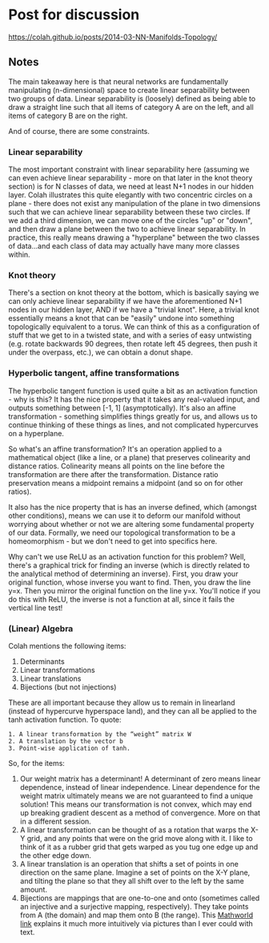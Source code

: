 # Post for discussion

https://colah.github.io/posts/2014-03-NN-Manifolds-Topology/

## Notes

The main takeaway here is that neural networks are fundamentally manipulating (n-dimensional) space to create linear
separability between two groups of data.  Linear separability is (loosely) defined as being able to draw a straight line
such that all items of category A are on the left, and all items of category B are on the right.

And of course, there are some constraints.

### Linear separability

The most important constraint with linear separability here (assuming we can even achieve linear separability - more on that
later in the knot theory section) is for N classes of data, we need at least N+1 nodes in our hidden layer.  Colah illustrates
this quite elegantly with two concentric circles on a plane - there does not exist any manipulation of the plane in two
dimensions such that we can achieve linear separability between these two circles.  If we add a third dimension, we can move
one of the circles "up" or "down", and then draw a plane between the two to achieve linear separability.  In practice, this
really means drawing a "hyperplane" between the two classes of data...and each class of data may actually have many more
classes within.

### Knot theory

There's a section on knot theory at the bottom, which is basically saying we can only achieve linear separability if we have
the aforementioned N+1 nodes in our hidden layer, AND if we have a "trivial knot".  Here, a trivial knot essentially means
a knot that can be "easily" undone into something topologically equivalent to a torus.  We can think of this as a configuration
of stuff that we get to in a twisted state, and with a series of easy untwisting (e.g. rotate backwards 90 degrees, then
rotate left 45 degrees, then push it under the overpass, etc.), we can obtain a donut shape.

### Hyperbolic tangent, affine transformations

The hyperbolic tangent function is used quite a bit as an activation function - why is this?  It has the nice property that it
takes any real-valued input, and outputs something between [-1, 1] (asymptotically).  It's also an affine transformation - 
something simplifies things greatly for us, and allows us to continue thinking of these things as lines, and not complicated
hypercurves on a hyperplane.

So what's an affine transformation?  It's an operation applied to a mathematical object (like a line, or a plane) that
preserves colinearity and distance ratios.  Colinearity means all points on the line before the transformation are there
after the transformation.  Distance ratio preservation means a midpoint remains a midpoint (and so on for other ratios).

It also has the nice property that is has an inverse defined, which (amongst other conditions), means we can use it to
deform our manifold without worrying about whether or not we are altering some fundamental property of our data.  Formally,
we need our topological transformation to be a homeomorphism - but we don't need to get into specifics here.

Why can't we use ReLU as an activation function for this problem?  Well, there's a graphical trick for finding an inverse
(which is directly related to the analytical method of determining an inverse).  First, you draw your original function,
whose inverse you want to find.  Then, you draw the line y=x.  Then you mirror the original function on the line y=x.  You'll
notice if you do this with ReLU, the inverse is not a function at all, since it fails the vertical line test!

### (Linear) Algebra

Colah mentions the following items:

1. Determinants
2. Linear transformations
3. Linear translations
4. Bijections (but not injections)

These are all important because they allow us to remain in linearland (instead of hypercurve hyperspace land), and they can
all be applied to the tanh activation function.  To quote:

```
1. A linear transformation by the “weight” matrix W
2. A translation by the vector b
3. Point-wise application of tanh.
```

So, for the items:

1. Our weight matrix has a determinant!  A determinant of zero means linear dependence, instead of linear independence.
Linear dependence for the weight matrix ultimately means we are not guaranteed to find a unique solution!  This means our
transformation is not convex, which may end up breaking gradient descent as a method of convergence.  More on that in a 
different session.
2. A linear transformation can be thought of as a rotation that warps the X-Y grid, and any points that were on the grid
move along with it.  I like to think of it as a rubber grid that gets warped as you tug one edge up and the other edge down.
3. A linear translation is an operation that shifts a set of points in one direction on the same plane.  Imagine a set of
points on the X-Y plane, and tilting the plane so that they all shift over to the left by the same amount.
4. Bijections are mappings that are one-to-one and onto (sometimes called an injective and a surjective 
mapping, respectively).  They take points from A (the domain) and map them onto B (the range).  This 
[Mathworld link](http://mathworld.wolfram.com/Injection.html) explains it much more intuitively via pictures than I ever
could with text.
